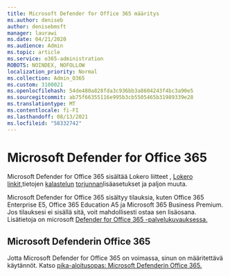 ```yaml
---
title: Microsoft Defender for Office 365 määritys
ms.author: deniseb
author: denisebmsft
manager: laurawi
ms.date: 04/21/2020
ms.audience: Admin
ms.topic: article
ms.service: o365-administration
ROBOTS: NOINDEX, NOFOLLOW
localization_priority: Normal
ms.collection: Admin_O365
ms.custom: 3100021
ms.openlocfilehash: 54de480a828fda3c936bb3a8604243f4bc3a90e5
ms.sourcegitcommit: ab75f66355116e995b3cb5505465b31989339e28
ms.translationtype: MT
ms.contentlocale: fi-FI
ms.lasthandoff: 08/13/2021
ms.locfileid: "58332742"
---
```

# <a name="microsoft-defender-for-office-365"></a>Microsoft Defender for Office 365

Microsoft Defender for Office 365 sisältää Lokero liitteet , [Lokero linkit,](https://docs.microsoft.com/microsoft-365/security/office-365-security/atp-safe-links)tietojen [kalastelun](https://docs.microsoft.com/microsoft-365/security/office-365-security/atp-safe-attachments) [torjunnan](https://docs.microsoft.com/microsoft-365/security/office-365-security/atp-anti-phishing)lisäasetukset ja paljon muuta. 

Microsoft Defender for Office 365 sisältyy tilauksia, kuten Office 365 Enterprise E5, Office 365 Education A5 ja Microsoft 365 Business Premium. Jos tilauksesi ei sisällä sitä, voit mahdollisesti ostaa sen lisäosana. Lisätietoja on microsoft [Defender for Office 365 -palvelukuvauksessa.](https://docs.microsoft.com/office365/servicedescriptions/office-365-advanced-threat-protection-service-description)

## <a name="set-up-microsoft-defender-for-office-365"></a>Microsoft Defenderin Office 365

Jotta Microsoft Defender for Office 365 on voimassa, sinun on määritettävä käytännöt. Katso [pika-aloitusopas: Microsoft Defenderin Office 365.](https://docs.microsoft.com/microsoft-365/security/office-365-security/office-365-atp)

